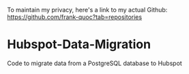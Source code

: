 To maintain my privacy, here's a link to my actual Github: https://github.com/frank-quoc?tab=repositories

# Hubspot-Data-Migration
Code to migrate data from a PostgreSQL database to Hubspot
